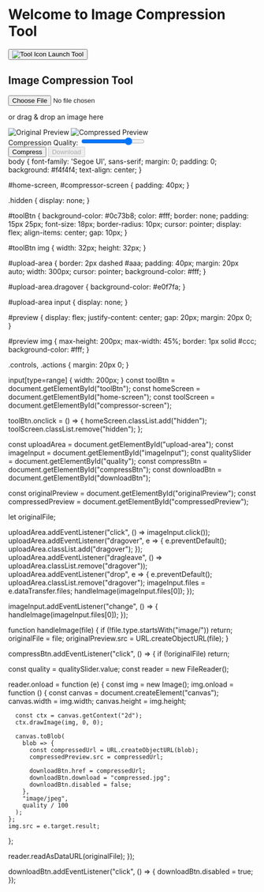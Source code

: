 <!DOCTYPE html>
<html lang="en">
<head>
  <meta charset="UTF-8" />
  <meta name="viewport" content="width=device-width, initial-scale=1.0"/>
  <title>Image Compression Tool</title>
  <link rel="stylesheet" href="style.css"/>
</head>
<body>
  <div id="home-screen">
    <h1>Welcome to Image Compression Tool</h1>
    <button id="toolBtn">
      <img src="https://cdn-icons-png.flaticon.com/512/753/753345.png" alt="Tool Icon" />
      Launch Tool
    </button>
  </div>

  <div id="compressor-screen" class="hidden">
    <h2>Image Compression Tool</h2>
    <div id="upload-area">
      <input type="file" id="imageInput" accept="image/*" />
      <p>or drag & drop an image here</p>
    </div>
    <div id="preview">
      <img id="originalPreview" alt="Original Preview"/>
      <img id="compressedPreview" alt="Compressed Preview"/>
    </div>
    <div class="controls">
      <label for="quality">Compression Quality:</label>
      <input type="range" id="quality" min="10" max="100" value="80" />
    </div>
    <div class="actions">
      <button id="compressBtn">Compress</button>
      <button id="downloadBtn" disabled>Download</button>
    </div>
  </div>

  <script src="script.js"></script>
</body>
</html>
body {
  font-family: 'Segoe UI', sans-serif;
  margin: 0;
  padding: 0;
  background: #f4f4f4;
  text-align: center;
}

#home-screen, #compressor-screen {
  padding: 40px;
}

.hidden {
  display: none;
}

#toolBtn {
  background-color: #0c73b8;
  color: #fff;
  border: none;
  padding: 15px 25px;
  font-size: 18px;
  border-radius: 10px;
  cursor: pointer;
  display: flex;
  align-items: center;
  gap: 10px;
}

#toolBtn img {
  width: 32px;
  height: 32px;
}

#upload-area {
  border: 2px dashed #aaa;
  padding: 40px;
  margin: 20px auto;
  width: 300px;
  cursor: pointer;
  background-color: #fff;
}

#upload-area.dragover {
  background-color: #e0f7fa;
}

#upload-area input {
  display: none;
}

#preview {
  display: flex;
  justify-content: center;
  gap: 20px;
  margin: 20px 0;
}

#preview img {
  max-height: 200px;
  max-width: 45%;
  border: 1px solid #ccc;
  background-color: #fff;
}

.controls, .actions {
  margin: 20px 0;
}

input[type=range] {
  width: 200px;
}
const toolBtn = document.getElementById("toolBtn");
const homeScreen = document.getElementById("home-screen");
const toolScreen = document.getElementById("compressor-screen");

toolBtn.onclick = () => {
  homeScreen.classList.add("hidden");
  toolScreen.classList.remove("hidden");
};

const uploadArea = document.getElementById("upload-area");
const imageInput = document.getElementById("imageInput");
const qualitySlider = document.getElementById("quality");
const compressBtn = document.getElementById("compressBtn");
const downloadBtn = document.getElementById("downloadBtn");

const originalPreview = document.getElementById("originalPreview");
const compressedPreview = document.getElementById("compressedPreview");

let originalFile;

uploadArea.addEventListener("click", () => imageInput.click());
uploadArea.addEventListener("dragover", e => {
  e.preventDefault();
  uploadArea.classList.add("dragover");
});
uploadArea.addEventListener("dragleave", () => uploadArea.classList.remove("dragover"));
uploadArea.addEventListener("drop", e => {
  e.preventDefault();
  uploadArea.classList.remove("dragover");
  imageInput.files = e.dataTransfer.files;
  handleImage(imageInput.files[0]);
});

imageInput.addEventListener("change", () => {
  handleImage(imageInput.files[0]);
});

function handleImage(file) {
  if (!file.type.startsWith("image/")) return;
  originalFile = file;
  originalPreview.src = URL.createObjectURL(file);
}

compressBtn.addEventListener("click", () => {
  if (!originalFile) return;

  const quality = qualitySlider.value;
  const reader = new FileReader();

  reader.onload = function (e) {
    const img = new Image();
    img.onload = function () {
      const canvas = document.createElement("canvas");
      canvas.width = img.width;
      canvas.height = img.height;

      const ctx = canvas.getContext("2d");
      ctx.drawImage(img, 0, 0);

      canvas.toBlob(
        blob => {
          const compressedUrl = URL.createObjectURL(blob);
          compressedPreview.src = compressedUrl;

          downloadBtn.href = compressedUrl;
          downloadBtn.download = "compressed.jpg";
          downloadBtn.disabled = false;
        },
        "image/jpeg",
        quality / 100
      );
    };
    img.src = e.target.result;
  };

  reader.readAsDataURL(originalFile);
});

downloadBtn.addEventListener("click", () => {
  downloadBtn.disabled = true;
});
